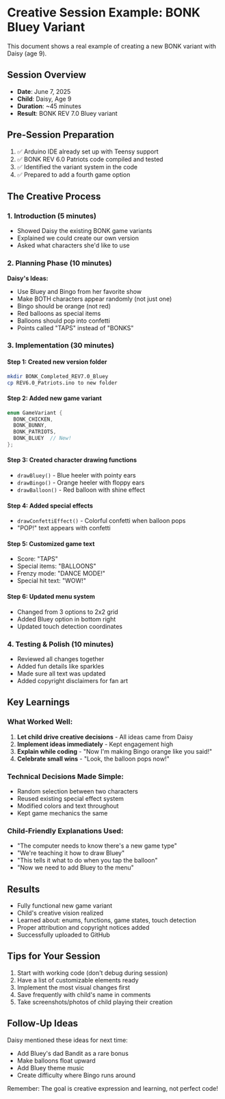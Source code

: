 # Creative Session Example: BONK Bluey Variant

This document shows a real example of creating a new BONK variant with Daisy (age 9).

## Session Overview
- **Date**: June 7, 2025
- **Child**: Daisy, Age 9
- **Duration**: ~45 minutes
- **Result**: BONK REV 7.0 Bluey variant

## Pre-Session Preparation
1. ✅ Arduino IDE already set up with Teensy support
2. ✅ BONK REV 6.0 Patriots code compiled and tested
3. ✅ Identified the variant system in the code
4. ✅ Prepared to add a fourth game option

## The Creative Process

### 1. Introduction (5 minutes)
- Showed Daisy the existing BONK game variants
- Explained we could create our own version
- Asked what characters she'd like to use

### 2. Planning Phase (10 minutes)
**Daisy's Ideas:**
- Use Bluey and Bingo from her favorite show
- Make BOTH characters appear randomly (not just one)
- Bingo should be orange (not red)
- Red balloons as special items
- Balloons should pop into confetti
- Points called "TAPS" instead of "BONKS"

### 3. Implementation (30 minutes)

#### Step 1: Created new version folder
```bash
mkdir BONK_Completed_REV7.0_Bluey
cp REV6.0_Patriots.ino to new folder
```

#### Step 2: Added new game variant
```cpp
enum GameVariant {
  BONK_CHICKEN,
  BONK_BUNNY,
  BONK_PATRIOTS,
  BONK_BLUEY  // New!
};
```

#### Step 3: Created character drawing functions
- `drawBluey()` - Blue heeler with pointy ears
- `drawBingo()` - Orange heeler with floppy ears
- `drawBalloon()` - Red balloon with shine effect

#### Step 4: Added special effects
- `drawConfettiEffect()` - Colorful confetti when balloon pops
- "POP!" text appears with confetti

#### Step 5: Customized game text
- Score: "TAPS"
- Special items: "BALLOONS"
- Frenzy mode: "DANCE MODE!"
- Special hit text: "WOW!"

#### Step 6: Updated menu system
- Changed from 3 options to 2x2 grid
- Added Bluey option in bottom right
- Updated touch detection coordinates

### 4. Testing & Polish (10 minutes)
- Reviewed all changes together
- Added fun details like sparkles
- Made sure all text was updated
- Added copyright disclaimers for fan art

## Key Learnings

### What Worked Well:
1. **Let child drive creative decisions** - All ideas came from Daisy
2. **Implement ideas immediately** - Kept engagement high
3. **Explain while coding** - "Now I'm making Bingo orange like you said!"
4. **Celebrate small wins** - "Look, the balloon pops now!"

### Technical Decisions Made Simple:
- Random selection between two characters
- Reused existing special effect system
- Modified colors and text throughout
- Kept game mechanics the same

### Child-Friendly Explanations Used:
- "The computer needs to know there's a new game type"
- "We're teaching it how to draw Bluey"
- "This tells it what to do when you tap the balloon"
- "Now we need to add Bluey to the menu"

## Results
- Fully functional new game variant
- Child's creative vision realized
- Learned about: enums, functions, game states, touch detection
- Proper attribution and copyright notices added
- Successfully uploaded to GitHub

## Tips for Your Session
1. Start with working code (don't debug during session)
2. Have a list of customizable elements ready
3. Implement the most visual changes first
4. Save frequently with child's name in comments
5. Take screenshots/photos of child playing their creation

## Follow-Up Ideas
Daisy mentioned these ideas for next time:
- Add Bluey's dad Bandit as a rare bonus
- Make balloons float upward
- Add Bluey theme music
- Create difficulty where Bingo runs around

Remember: The goal is creative expression and learning, not perfect code!